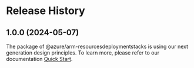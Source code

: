 # Release History
    
## 1.0.0 (2024-05-07)

The package of @azure/arm-resourcesdeploymentstacks is using our next generation design principles. To learn more, please refer to our documentation [Quick Start](https://aka.ms/azsdk/js/mgmt/quickstart).
